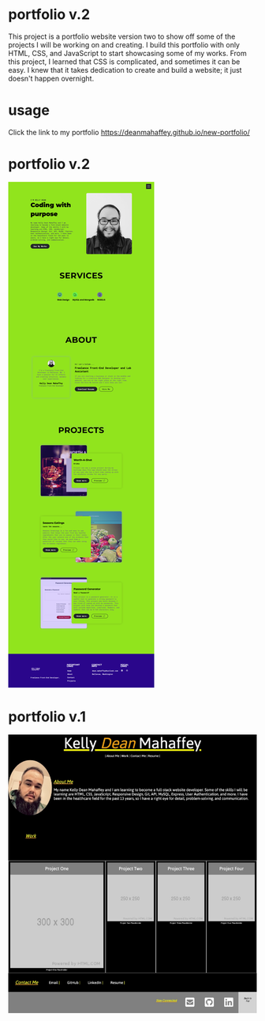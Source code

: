# portfolio v.2

This project is a portfolio website version two to show off some of the projects I will be working on and creating. 
I build this portfolio with only HTML, CSS, and JavaScript to start showcasing some of my works. From this project, 
I learned that CSS is complicated, and sometimes it can be easy. I knew that it takes dedication to create 
and build a website; it just doesn't happen overnight.

# usage

Click the link to my portfolio <https://deanmahaffey.github.io/new-portfolio/>

# portfolio v.2
![version two](assets/images/updatedport.png)

# portfolio v.1
![version one](assets/images/screenshot.png)
